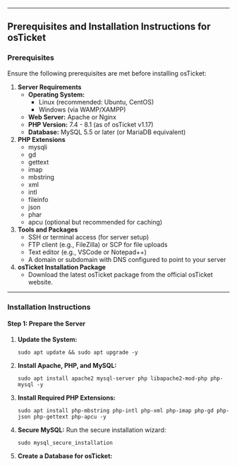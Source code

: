 <hr>

<h2>Prerequisites and Installation Instructions for osTicket</h2>

<h3>Prerequisites</h3>
<p>Ensure the following prerequisites are met before installing osTicket:</p>
<ol>
    <li><strong>Server Requirements</strong>
        <ul>
            <li><strong>Operating System:</strong>
                <ul>
                    <li>Linux (recommended: Ubuntu, CentOS)</li>
                    <li>Windows (via WAMP/XAMPP)</li>
                </ul>
            </li>
            <li><strong>Web Server:</strong> Apache or Nginx</li>
            <li><strong>PHP Version:</strong> 7.4 - 8.1 (as of osTicket v1.17)</li>
            <li><strong>Database:</strong> MySQL 5.5 or later (or MariaDB equivalent)</li>
        </ul>
    </li>
    <li><strong>PHP Extensions</strong>
        <ul>
            <li>mysqli</li>
            <li>gd</li>
            <li>gettext</li>
            <li>imap</li>
            <li>mbstring</li>
            <li>xml</li>
            <li>intl</li>
            <li>fileinfo</li>
            <li>json</li>
            <li>phar</li>
            <li>apcu (optional but recommended for caching)</li>
        </ul>
    </li>
    <li><strong>Tools and Packages</strong>
        <ul>
            <li>SSH or terminal access (for server setup)</li>
            <li>FTP client (e.g., FileZilla) or SCP for file uploads</li>
            <li>Text editor (e.g., VSCode or Notepad++)</li>
            <li>A domain or subdomain with DNS configured to point to your server</li>
        </ul>
    </li>
    <li><strong>osTicket Installation Package</strong>
        <ul>
            <li>Download the latest osTicket package from the official osTicket website.</li>
        </ul>
    </li>
</ol>

<hr>

<h3>Installation Instructions</h3>

<h4>Step 1: Prepare the Server</h4>
<ol>
    <li><strong>Update the System:</strong>
        <pre><code>sudo apt update && sudo apt upgrade -y</code></pre>
    </li>
    <li><strong>Install Apache, PHP, and MySQL:</strong>
        <pre><code>sudo apt install apache2 mysql-server php libapache2-mod-php php-mysql -y</code></pre>
    </li>
    <li><strong>Install Required PHP Extensions:</strong>
        <pre><code>sudo apt install php-mbstring php-intl php-xml php-imap php-gd php-json php-gettext php-apcu -y</code></pre>
    </li>
    <li><strong>Secure MySQL:</strong> Run the secure installation wizard:
        <pre><code>sudo mysql_secure_installation</code></pre>
    </li>
    <li><strong>Create a Database for osTicket:</strong>
        <pre><code>
